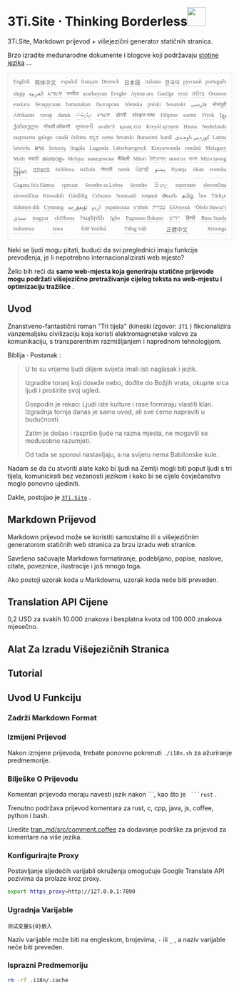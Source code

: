 <h1 style="justify-content:space-between">3Ti.Site ⋅ Thinking Borderless<img src="//i-01.eu.org/3Ti/logo.svg" style="user-select:none;margin-top:-1px;width:42px"></h1>

3Ti.Site, Markdown prijevod + višejezični generator statičnih stranica.

Brzo izradite međunarodne dokumente i blogove koji podržavaju [stotine jezika](https://github.com/i18n-site/node/blob/main/lang/src/index.js) ...

<pre class="langli" style="display:flex;flex-wrap:wrap;background:transparent;border:1px solid #eee;font-size:12px;box-shadow:0 0 3px inset #eee;padding:12px 5px 4px 12px;justify-content:space-between;"><style>pre.langli i{font-weight:300;font-family:s;margin-right:7px;margin-bottom:8px;font-style:normal;color:#666;border-bottom:1px dashed #ccc;}</style><i>English</i><i> 简体中文 </i><i>español</i><i>français</i><i>Deutsch</i><i> 日本語 </i><i>italiano</i><i>한국어</i><i>русский</i><i>português</i><i>shqip</i><i>‫العربية‬</i><i>አማርኛ</i><i>অসমীয়া</i><i>azərbaycan</i><i>Eʋegbe</i><i>Aymar aru</i><i>Gaeilge</i><i>eesti</i><i>ଓଡ଼ିଆ</i><i>Oromoo</i><i>euskara</i><i>беларуская</i><i>bamanakan</i><i>български</i><i>íslenska</i><i>polski</i><i>bosanski</i><i>‫فارسی‬</i><i>भोजपुरी</i><i>Afrikaans</i><i>татар</i><i>dansk</i><i>‫ދިވެހިބަސް‬</i><i>ትግርኛ</i><i>डोगरी</i><i>संस्कृत भाषा</i><i>Filipino</i><i>suomi</i><i>Frysk</i><i>ខ្មែរ</i><i>ქართული</i><i>गोंयची कोंकणी</i><i>ગુજરાતી</i><i>avañe’ẽ</i><i>қазақ тілі</i><i>Kreyòl ayisyen</i><i>Hausa</i><i>Nederlands</i><i>кыргызча</i><i>galego</i><i>català</i><i>čeština</i><i>ಕನ್ನಡ</i><i>corsu</i><i>hrvatski</i><i>Runasimi</i><i>kurdî</i><i>‫کوردیی ناوەندی‬</i><i>Latina</i><i>latviešu</i><i>ລາວ</i><i>lietuvių</i><i>lingála</i><i>Luganda</i><i>Lëtzebuergesch</i><i>Kinyarwanda</i><i>română</i><i>Malagasy</i><i>Malti</i><i>मराठी</i><i>മലയാളം</i><i>Melayu</i><i>македонски</i><i>मैथिली</i><i>Māori</i><i>মৈতৈলোন্</i><i>монгол</i><i>বাংলা</i><i>Mizo ṭawng</i><i>မြန်မာ</i><i>𞄀𞄄𞄰𞄩𞄍𞄜𞄰</i><i>IsiXhosa</i><i>isiZulu</i><i>नेपाली</i><i>norsk</i><i>ਪੰਜਾਬੀ</i><i>‫پښتو‬</i><i>Nyanja</i><i>Akan</i><i>svenska</i><i>Gagana fa'a Sāmoa</i><i>српски</i><i>Sesotho sa Leboa</i><i>Sesotho</i><i>සිංහල</i><i>esperanto</i><i>slovenčina</i><i>slovenščina</i><i>Kiswahili</i><i>Gàidhlig</i><i>Cebuano</i><i>Soomaali</i><i>тоҷикӣ</i><i>తెలుగు</i><i>தமிழ்</i><i>ไทย</i><i>Türkçe</i><i>türkmen dili</i><i>Cymraeg</i><i>‫ئۇيغۇرچە‬</i><i>‫اردو‬</i><i>українська</i><i>o‘zbek</i><i>‫עברית‬</i><i>Ελληνικά</i><i>ʻŌlelo Hawaiʻi</i><i>‫سنڌي‬</i><i>magyar</i><i>chiShona</i><i>հայերեն</i><i>Igbo</i><i>Pagsasao Ilokano</i><i>‫ייִדיש‬</i><i>हिन्दी</i><i>Basa Sunda</i><i>Indonesia</i><i>Jawa</i><i>Èdè Yorùbá</i><i>Tiếng Việt</i><i> 正體中文 </i><i>Xitsonga</i></pre>

Neki se ljudi mogu pitati, budući da svi preglednici imaju funkcije prevođenja, je li nepotrebno internacionalizirati web mjesto?

Želio bih reći da **samo web-mjesta koja generiraju statične prijevode mogu podržati višejezično pretraživanje cijelog teksta na web-mjestu i optimizaciju tražilice** .

## Uvod

Znanstveno-fantastični roman &quot;Tri tijela&quot; (kineski izgovor: `3Tǐ` ) fikcionalizira vanzemaljsku civilizaciju koja koristi elektromagnetske valove za komunikaciju, s transparentnim razmišljanjem i naprednom tehnologijom.

Biblija · Postanak :

> U to su vrijeme ljudi diljem svijeta imali isti naglasak i jezik.
>
> Izgradite toranj koji doseže nebo, dođite do Božjih vrata, okupite srca ljudi i proširite svoj ugled.
>
> Gospodin je rekao: Ljudi iste kulture i rase formiraju vlastiti klan. Izgradnja tornja danas je samo uvod, ali sve ćemo napraviti u budućnosti.
>
> Zatim je došao i raspršio ljude na razna mjesta, ne mogavši ​​se međusobno razumjeti.
>
> Od tada se sporovi nastavljaju, a na svijetu nema Babilonske kule.

Nadam se da ću stvoriti alate kako bi ljudi na Zemlji mogli biti poput ljudi s tri tijela, komunicirati bez vezanosti jezikom i kako bi se cijelo čovječanstvo moglo ponovno ujediniti.

Dakle, postojao je [`3Ti.Site`](//3Ti.Site) .

## Markdown Prijevod

Markdown prijevod može se koristiti samostalno ili s višejezičnim generatorom statičnih web stranica za brzu izradu web stranice.

Savršeno sačuvajte Markdown formatiranje, podebljano, popise, naslove, citate, poveznice, ilustracije i još mnogo toga.

Ako postoji uzorak koda u Markdownu, uzorak koda neće biti preveden.

## Translation API Cijene

0,2 USD za svakih 10.000 znakova i besplatna kvota od 100.000 znakova mjesečno.

## Alat Za Izradu Višejezičnih Stranica

## Tutorial

## Uvod U Funkciju

### Zadrži Markdown Format

### Izmijeni Prijevod

Nakon izmjene prijevoda, trebate ponovno pokrenuti `./i18n.sh` za ažuriranje predmemorije.

### Bilješke O Prijevodu

Komentari prijevoda moraju navesti jezik nakon \```, kao što je ` ```rust` .

Trenutno podržava prijevod komentara za rust, c, cpp, java, js, coffee, python i bash.

Uredite [tran_md/src/comment.coffee](https://github.com/i18n-site/node/blob/main/tran_md/src/comment.coffee) za dodavanje podrške za prijevod za komentare na više jezika.

### Konfigurirajte Proxy

Postavljanje sljedećih varijabli okruženja omogućuje Google Translate API pozivima da prolaze kroz proxy.

```bash
export https_proxy=http://127.0.0.1:7890
```

### Ugradnja Varijable

```
测试变量${0}嵌入
```

Naziv varijable može biti na engleskom, brojevima, `-` ili `_` , a naziv varijable neće biti preveden.

### Isprazni Predmemoriju

```bash
rm -rf .i18n/.cache
```
